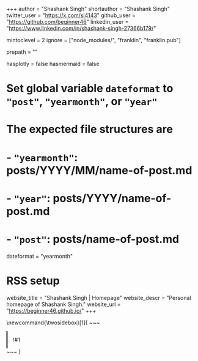 +++
author = "Shashank Singh"
shortauthor = "Shashank Singh"
twitter_user = "https://x.com/si4143"
github_user = "https://github.com/beginner46"
linkedin_user = "https://www.linkedin.com/in/shashank-singh-27366b179/"


mintoclevel = 2
ignore = ["node_modules/", "franklin", "franklin.pub"]

prepath = ""

hasplotly = false
hasmermaid = false

# Set global variable `dateformat` to `"post"`, `"yearmonth"`, or `"year"`
# The expected file structures are
# - `"yearmonth"`: posts/YYYY/MM/name-of-post.md
# - `"year"`: posts/YYYY/name-of-post.md
# - `"post"`: posts/name-of-post.md
dateformat = "yearmonth"
# RSS setup
website_title = "Shashank Singh | Homepage"
website_descr = "Personal homepage of Shashank Singh."
website_url   = "https://beginner46.github.io/"
+++



\newcommand{\twosidebox}[1]{
    ~~~
    <div style="
            border-style: hidden hidden hidden solid;
            border-image: 
                linear-gradient(
                    to bottom, 
                    var(--tertiary-color), 
                    rgba(0, 0, 0, 0)
                ) 1 100%;
            padding: 1em;
            margin-top: 0.5em;">
        !#1
    </div>
    ~~~
}
